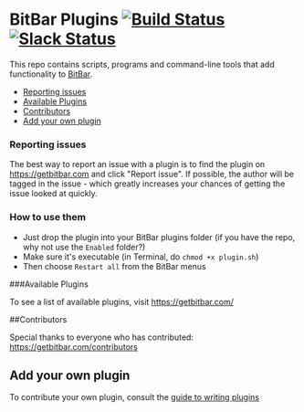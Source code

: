 # BitBar Plugins [![Build Status](https://travis-ci.org/matryer/bitbar-plugins.svg?branch=master)](https://travis-ci.org/matryer/bitbar-plugins) [![Slack Status](https://getbitbar.herokuapp.com/badge.svg)](https://getbitbar.herokuapp.com/)

This repo contains scripts, programs and command-line tools that add functionality to [BitBar](https://github.com/matryer/bitbar#get-started).

* [Reporting issues](#reporting-issues)
* [Available Plugins](https://github.com/matryer/bitbar-plugins#available-plugins)
* [Contributors](https://github.com/matryer/bitbar-plugins#contributors)
* [Add your own plugin](https://github.com/matryer/bitbar-plugins#add-your-own-plugin)

### Reporting issues

The best way to report an issue with a plugin is to find the plugin on https://getbitbar.com and click "Report issue". If possible, the author will be tagged in the issue - which greatly increases your chances of getting the issue looked at quickly.

### How to use them

  * Just drop the plugin into your BitBar plugins folder (if you have the repo, why not use the `Enabled` folder?)
  * Make sure it's executable (in Terminal, do `chmod +x plugin.sh`)
  * Then choose `Restart all` from the BitBar menus

###Available Plugins

To see a list of available plugins, visit https://getbitbar.com/

##Contributors

Special thanks to everyone who has contributed: https://getbitbar.com/contributors

## Add your own plugin

To contribute your own plugin, consult the [guide to writing plugins](https://github.com/matryer/bitbar#writing-plugins)
